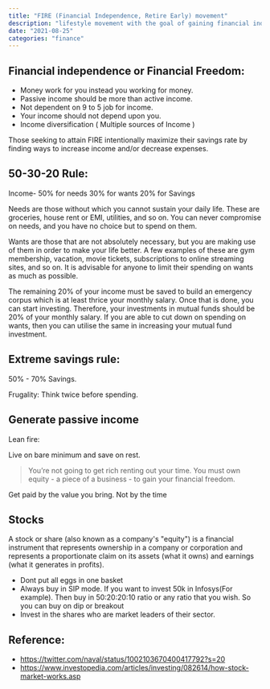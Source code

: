 ```yaml
---
title: "FIRE (Financial Independence, Retire Early) movement"
description: "lifestyle movement with the goal of gaining financial independence and retiring early"
date: "2021-08-25"
categories: "finance"
---
```


## Financial independence or Financial Freedom:

- Money work for you instead you working for money.
- Passive income should be more than active income.
- Not dependent on 9 to 5 job for income.
- Your income should not depend upon you.
- Income diversification ( Multiple sources of Income )

Those seeking to attain FIRE intentionally maximize their savings rate by finding ways to increase income and/or decrease expenses.

## 50-30-20 Rule:

Income-
50% for needs
30% for wants
20% for Savings

Needs are those without which you cannot sustain your daily life. These are groceries, house rent or EMI, utilities, and so on. You can never compromise on needs, and you have no choice but to spend on them. 

Wants are those that are not absolutely necessary, but you are making use of them in order to make your life better. A few examples of these are gym membership, vacation, movie tickets, subscriptions to online streaming sites, and so on. It is advisable for anyone to limit their spending on wants as much as possible.

The remaining 20% of your income must be saved to build an emergency corpus which is at least thrice your monthly salary. Once that is done, you can start investing. Therefore, your investments in mutual funds should be 20% of your monthly salary. If you are able to cut down on spending on wants, then you can utilise the same in increasing your mutual fund investment.

## Extreme savings rule:

50% - 70% Savings.

Frugality: Think twice before spending.

## Generate passive income

Lean fire:

Live on bare minimum and save on rest.

> You’re not going to get rich renting out your time. You must own equity - a piece of a business - to gain your financial freedom.

Get paid by the value you bring. Not by the time

## Stocks

A stock or share (also known as a company's "equity") is a financial instrument that represents ownership in a company or corporation and represents a proportionate claim on its assets (what it owns) and earnings (what it generates in profits).

- Dont put all eggs in one basket
- Always buy in SIP mode. If you want to invest 50k in Infosys(For example). Then buy in 50:20:20:10 ratio or any ratio that you wish. So you can buy on dip or breakout
- Invest in the shares who are market leaders of their sector.

## Reference:
- https://twitter.com/naval/status/1002103670400417792?s=20
- https://www.investopedia.com/articles/investing/082614/how-stock-market-works.asp
